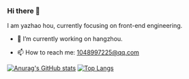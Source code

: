### Hi there 👋

I am yazhao hou, currently focusing on front-end engineering. 

- 🔭 I’m currently working on hangzhou.
<!-- - 🌱 I’m currently learning interesting technology. -->
<!-- - 👯 I’m looking to collaborate on ... -->
<!-- - 🤔 I’m looking for help with ... -->
<!-- - 💬 Ask me about ... -->
- 📫 How to reach me: 1048997225@qq.com
<!-- - 😄 Pronouns: ... -->
<!-- - ⚡ Fun fact: ... -->

[![Anurag's GitHub stats](https://github-readme-stats.vercel.app/api?username=houhoz&show_icons=true&theme=radical)](https://github.com/houhoz)
[![Top Langs](https://github-readme-stats.vercel.app/api/top-langs/?username=houhoz)](https://github.com/houhoz)


